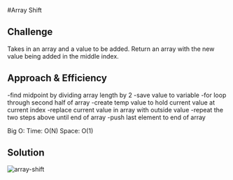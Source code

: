 #Array Shift

## Challenge
Takes in an array and a value to be added. Return an array with the new value being added in the middle index. 

## Approach & Efficiency
-find midpoint by dividing array length by 2
-save value to variable
-for loop through second half of array
-create temp value to hold current value at current index
-replace current value in array with outside value
-repeat the two steps above until end of array
-push last element to end of array

Big O:
Time: O(N)
Space: O(1)

## Solution 
![array-shift](https://user-images.githubusercontent.com/54918779/77214243-7f028b80-6acb-11ea-9cd3-d3cc2ea21171.png)
